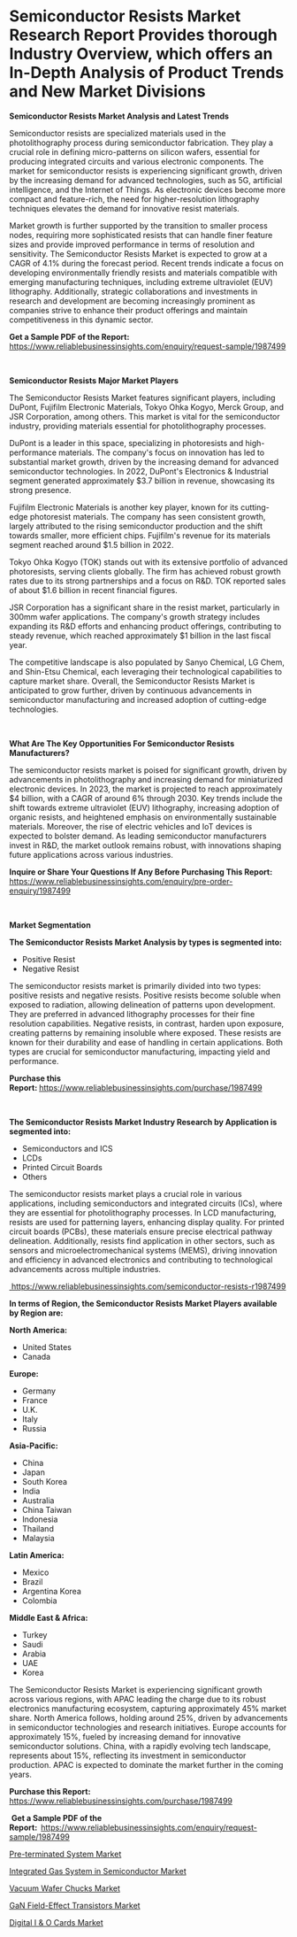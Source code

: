 <p><h1>Semiconductor Resists Market Research Report Provides thorough Industry Overview, which offers an In-Depth Analysis of Product Trends and New Market Divisions</h1></p><p><strong>Semiconductor Resists Market Analysis and Latest Trends</strong></p>
<p><p>Semiconductor resists are specialized materials used in the photolithography process during semiconductor fabrication. They play a crucial role in defining micro-patterns on silicon wafers, essential for producing integrated circuits and various electronic components. The market for semiconductor resists is experiencing significant growth, driven by the increasing demand for advanced technologies, such as 5G, artificial intelligence, and the Internet of Things. As electronic devices become more compact and feature-rich, the need for higher-resolution lithography techniques elevates the demand for innovative resist materials.</p><p>Market growth is further supported by the transition to smaller process nodes, requiring more sophisticated resists that can handle finer feature sizes and provide improved performance in terms of resolution and sensitivity. The Semiconductor Resists Market is expected to grow at a CAGR of 4.1% during the forecast period. Recent trends indicate a focus on developing environmentally friendly resists and materials compatible with emerging manufacturing techniques, including extreme ultraviolet (EUV) lithography. Additionally, strategic collaborations and investments in research and development are becoming increasingly prominent as companies strive to enhance their product offerings and maintain competitiveness in this dynamic sector.</p></p>
<p><strong>Get a Sample PDF of the Report:&nbsp;</strong> <a href="https://www.reliablebusinessinsights.com/enquiry/request-sample/1987499?utm_campaign=112&utm_medium=2&utm_source=Github&utm_content=ia&utm_term=13022025&utm_id=semiconductor-resists">https://www.reliablebusinessinsights.com/enquiry/request-sample/1987499</a></p>
<p>&nbsp;</p>
<p><strong>Semiconductor Resists Major Market Players</strong></p>
<p><p>The Semiconductor Resists Market features significant players, including DuPont, Fujifilm Electronic Materials, Tokyo Ohka Kogyo, Merck Group, and JSR Corporation, among others. This market is vital for the semiconductor industry, providing materials essential for photolithography processes.</p><p>DuPont is a leader in this space, specializing in photoresists and high-performance materials. The company's focus on innovation has led to substantial market growth, driven by the increasing demand for advanced semiconductor technologies. In 2022, DuPont's Electronics & Industrial segment generated approximately $3.7 billion in revenue, showcasing its strong presence.</p><p>Fujifilm Electronic Materials is another key player, known for its cutting-edge photoresist materials. The company has seen consistent growth, largely attributed to the rising semiconductor production and the shift towards smaller, more efficient chips. Fujifilm's revenue for its materials segment reached around $1.5 billion in 2022.</p><p>Tokyo Ohka Kogyo (TOK) stands out with its extensive portfolio of advanced photoresists, serving clients globally. The firm has achieved robust growth rates due to its strong partnerships and a focus on R&D. TOK reported sales of about $1.6 billion in recent financial figures.</p><p>JSR Corporation has a significant share in the resist market, particularly in 300mm wafer applications. The company's growth strategy includes expanding its R&D efforts and enhancing product offerings, contributing to steady revenue, which reached approximately $1 billion in the last fiscal year.</p><p>The competitive landscape is also populated by Sanyo Chemical, LG Chem, and Shin-Etsu Chemical, each leveraging their technological capabilities to capture market share. Overall, the Semiconductor Resists Market is anticipated to grow further, driven by continuous advancements in semiconductor manufacturing and increased adoption of cutting-edge technologies.</p></p>
<p>&nbsp;</p>
<p><strong>What Are The Key Opportunities For Semiconductor Resists Manufacturers?</strong></p>
<p><p>The semiconductor resists market is poised for significant growth, driven by advancements in photolithography and increasing demand for miniaturized electronic devices. In 2023, the market is projected to reach approximately $4 billion, with a CAGR of around 6% through 2030. Key trends include the shift towards extreme ultraviolet (EUV) lithography, increasing adoption of organic resists, and heightened emphasis on environmentally sustainable materials. Moreover, the rise of electric vehicles and IoT devices is expected to bolster demand. As leading semiconductor manufacturers invest in R&D, the market outlook remains robust, with innovations shaping future applications across various industries.</p></p>
<p><strong>Inquire or Share Your Questions If Any Before Purchasing This Report:</strong> <a href="https://www.reliablebusinessinsights.com/enquiry/pre-order-enquiry/1987499?utm_campaign=112&utm_medium=2&utm_source=Github&utm_content=ia&utm_term=13022025&utm_id=semiconductor-resists">https://www.reliablebusinessinsights.com/enquiry/pre-order-enquiry/1987499</a></p>
<p>&nbsp;</p>
<p><strong>Market Segmentation</strong></p>
<p><strong>The Semiconductor Resists Market Analysis by types is segmented into:</strong></p>
<p><ul><li>Positive Resist</li><li>Negative Resist</li></ul></p>
<p><p>The semiconductor resists market is primarily divided into two types: positive resists and negative resists. Positive resists become soluble when exposed to radiation, allowing delineation of patterns upon development. They are preferred in advanced lithography processes for their fine resolution capabilities. Negative resists, in contrast, harden upon exposure, creating patterns by remaining insoluble where exposed. These resists are known for their durability and ease of handling in certain applications. Both types are crucial for semiconductor manufacturing, impacting yield and performance.</p></p>
<p><strong>Purchase this Report:&nbsp;</strong><a href="https://www.reliablebusinessinsights.com/purchase/1987499?utm_campaign=112&utm_medium=2&utm_source=Github&utm_content=ia&utm_term=13022025&utm_id=semiconductor-resists">https://www.reliablebusinessinsights.com/purchase/1987499</a></p>
<p>&nbsp;</p>
<p><strong>The Semiconductor Resists Market Industry Research by Application is segmented into:</strong></p>
<p><ul><li>Semiconductors and ICS</li><li>LCDs</li><li>Printed Circuit Boards</li><li>Others</li></ul></p>
<p><p>The semiconductor resists market plays a crucial role in various applications, including semiconductors and integrated circuits (ICs), where they are essential for photolithography processes. In LCD manufacturing, resists are used for patterning layers, enhancing display quality. For printed circuit boards (PCBs), these materials ensure precise electrical pathway delineation. Additionally, resists find application in other sectors, such as sensors and microelectromechanical systems (MEMS), driving innovation and efficiency in advanced electronics and contributing to technological advancements across multiple industries.</p></p>
<p><a href="https://www.reliablebusinessinsights.com/semiconductor-resists-r1987499?utm_campaign=112&utm_medium=2&utm_source=Github&utm_content=ia&utm_term=13022025&utm_id=semiconductor-resists">&nbsp;https://www.reliablebusinessinsights.com/semiconductor-resists-r1987499</a></p>
<p><strong>In terms of Region, the Semiconductor Resists Market Players available by Region are:</strong></p>
<p>
    <p> <strong> North America: </strong>
        <ul>
            <li>United States</li>
            <li>Canada</li>
        </ul>
        </p> 
    <p> <strong> Europe: </strong>
        <ul>
            <li>Germany</li>
            <li>France</li>
            <li>U.K.</li>
            <li>Italy</li>
            <li>Russia</li>
        </ul>
        </p> 
    <p> <strong> Asia-Pacific: </strong>
        <ul>
            <li>China</li>
            <li>Japan</li>
            <li>South Korea</li>
            <li>India</li>
            <li>Australia</li>
            <li>China Taiwan</li>
            <li>Indonesia</li>
            <li>Thailand</li>
            <li>Malaysia</li>
        </ul>
        </p> 
    <p> <strong> Latin America: </strong>
        <ul>
            <li>Mexico</li>
            <li>Brazil</li>
            <li>Argentina Korea</li>
            <li>Colombia</li>
        </ul>
        </p> 
    <p> <strong> Middle East & Africa: </strong>
        <ul>
            <li>Turkey</li>
            <li>Saudi</li>
            <li>Arabia</li>
            <li>UAE</li>
            <li>Korea</li>
        </ul>
    </p>
    </p>
<p><p>The Semiconductor Resists Market is experiencing significant growth across various regions, with APAC leading the charge due to its robust electronics manufacturing ecosystem, capturing approximately 45% market share. North America follows, holding around 25%, driven by advancements in semiconductor technologies and research initiatives. Europe accounts for approximately 15%, fueled by increasing demand for innovative semiconductor solutions. China, with a rapidly evolving tech landscape, represents about 15%, reflecting its investment in semiconductor production. APAC is expected to dominate the market further in the coming years.</p></p>
<p><strong>Purchase this Report: </strong><a href="https://www.reliablebusinessinsights.com/purchase/1987499?utm_campaign=112&utm_medium=2&utm_source=Github&utm_content=ia&utm_term=13022025&utm_id=semiconductor-resists">https://www.reliablebusinessinsights.com/purchase/1987499</a></p>
<p>&nbsp;<strong>Get a Sample PDF of the Report:&nbsp;&nbsp;</strong><a href="https://www.reliablebusinessinsights.com/enquiry/request-sample/1987499?utm_campaign=112&utm_medium=2&utm_source=Github&utm_content=ia&utm_term=13022025&utm_id=semiconductor-resists">https://www.reliablebusinessinsights.com/enquiry/request-sample/1987499</a></p>
<p><strong></strong></p>
<p><p><a href="https://github.com/palejsaafuu/Market-Research-Report-List-1/blob/main/pre-terminated-system-market.md?utm_campaign=112&utm_medium=2&utm_source=Github&utm_content=ia&utm_term=13022025&utm_id=semiconductor-resists">Pre-terminated System Market</a></p><p><a href="https://github.com/leehihkl/Market-Research-Report-List-1/blob/main/integrated-gas-system-in-semiconductor-market.md?utm_campaign=112&utm_medium=2&utm_source=Github&utm_content=ia&utm_term=13022025&utm_id=semiconductor-resists">Integrated Gas System in Semiconductor Market</a></p><p><a href="https://github.com/hoevealiur4/Market-Research-Report-List-1/blob/main/vacuum-wafer-chucks-market.md?utm_campaign=112&utm_medium=2&utm_source=Github&utm_content=ia&utm_term=13022025&utm_id=semiconductor-resists">Vacuum Wafer Chucks Market</a></p><p><a href="https://github.com/guleealhani/Market-Research-Report-List-1/blob/main/gan-field-effect-transistors-market.md?utm_campaign=112&utm_medium=2&utm_source=Github&utm_content=ia&utm_term=13022025&utm_id=semiconductor-resists">GaN Field-Effect Transistors Market</a></p><p><a href="https://github.com/nibbsmantji/Market-Research-Report-List-1/blob/main/digital-i-o-cards-market.md?utm_campaign=112&utm_medium=2&utm_source=Github&utm_content=ia&utm_term=13022025&utm_id=semiconductor-resists">Digital I & O Cards Market</a></p></p>
